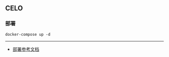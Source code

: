 ## CELO

### 部署
```
docker-compose up -d
```
---
- [部署参考文档](https://docs.celo.org/cel2/operators/run-node)